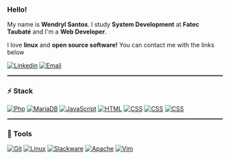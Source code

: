 ### Hello!
My name is **Wendryl Santos**. I study **System Development** at **Fatec Taubaté** and I'm a **Web Developer**.

I love **linux** and **open source software!**
You can contact me with the links below

[![Linkedin](https://img.shields.io/badge/-LinkedIn-blue?logo=Linkedin&logoColor=white&link=https://www.linkedin.com/in/wendryl-santos-028248143/)](https://www.linkedin.com/in/wendryl-santos-028248143/)
[![Email](https://img.shields.io/badge/-Email-de4343?logo=Gmail&logoColor=white&link=mailto:wendryl10000@gmail.com)](mailto:wendryl10000@gmail.com)

<hr style="border: 1px solid gray"> </hr>

### :zap: Stack
[![Php](https://img.shields.io/badge/-Php-8892bf?logo=Php&logoColor=white&link=https://www.php.net/)](https://www.php.net/)
[![MariaDB](https://img.shields.io/badge/-MariaDB-4479a1?logo=mariadb&logoColor=white&link=https://mariadb.org/)](https://mariadb.org/)
[![JavaScript](https://img.shields.io/badge/-JavaScript-000?logo=JavaScript&style=flat&color=grey&link=https://www.ecma-international.org/)](https://www.ecma-international.org/)
[![HTML](https://img.shields.io/badge/-HTML-000?logo=html5&logoColor=white&color=e34f26&link=https://developer.mozilla.org/pt-BR/docs/Web/HTML)](https://developer.mozilla.org/pt-BR/docs/Web/HTML)
[![CSS](https://img.shields.io/badge/-CSS-000?logo=css3&logoColor=white&color=264de4&link=https://developer.mozilla.org/pt-BR/docs/Web/CSS)](https://developer.mozilla.org/pt-BR/docs/Web/CSS)
[![CSS](https://img.shields.io/badge/-JQuery-000?logo=jquery&logoColor=white&color=0769ad&link=https://jquery.com/)](https://jquery.com/)
[![CSS](https://img.shields.io/badge/-Bootstrap-000?logo=bootstrap&logoColor=white&color=7952b3&link=https://getbootstrap.com/)](https://getbootstrap.com/)





<hr style="border: 1px solid gray"> </hr>

### :wrench: Tools
[![Git](https://img.shields.io/badge/-Git-f1361f?logo=Git&logoColor=white&link=https://git-scm.com/)](https://git-scm.com/)
[![Linux](https://img.shields.io/badge/-Linux-ffa62a?logo=Linux&logoColor=white&link=https://www.debian.org/)](https://www.debian.org/)
[![Slackware](https://img.shields.io/badge/-Slackware-51619c?logo=Slackware&logoColor=white&link=http://www.slackware.com/)](http://www.slackware.com/) 
[![Apache](https://img.shields.io/badge/-Apache-ec7727?logo=Apache&logoColor=white&link=https://www.apache.org)](https://www.apache.org/)
[![Vim](https://img.shields.io/badge/-Vim-007f00?logo=Vim&logoColor=white&link=https://www.vim.org/)](https://www.vim.org/)

